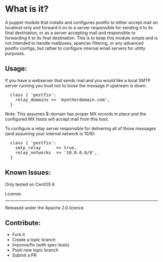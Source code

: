 What is it?
===========

A puppet module that installs and configures postfix to either accept mail on
locahost only and forward it on to a server responsible for sending it to its
final destination, or as a server accepting mail and responsible to forwarding
it to its final destination. This is to keep this module simple and is not
intended to handle mailboxes, spam/av filtering, or any advanced postfix
configs, but rather to configure internal email servers for utility purposes.


Usage:
------

If you have a webserver that sends mail and you would like a local SMTP server
running you trust not to loose the message if upstream is down:
<pre>
  class { 'postfix':
    relay_domains => 'myotherdomain.com',
  }
</pre>
Note: This assumes $::domain has proper MX records in place and the configured
MX hosts will accept mail from this host.


To configure a relay server responsible for delivering all of those messages
(and assuming your internal network is 10/8):
<pre>
  class { 'postfix':
    smtp_relay      => true,
    relay_networks  => '10.0.0.0/8',
  }
</pre>


Known Issues:
-------------
Only tested on CentOS 6


License:
_______

Released under the Apache 2.0 licence


Contribute:
-----------
* Fork it
* Create a topic branch
* Improve/fix (with spec tests)
* Push new topic branch
* Submit a PR
